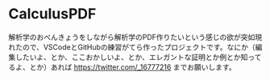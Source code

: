 # CalculusPDF
解析学のおべんきょうをしながら解析学のPDF作りたいという感じの欲が突如現れたので、VSCodeとGitHubの練習がてら作ったプロジェクトです。なにか（編集したいよ、とか、ここおかしいよ、とか、エレガントな証明とか例とか知ってるよ、とか）あれば https://twitter.com/_16777216 までお願いします。

